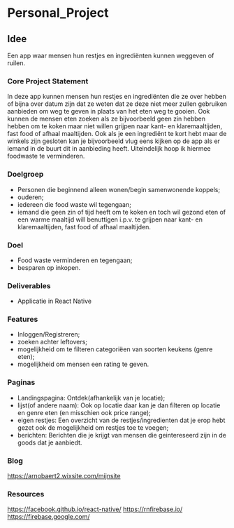 # Personal_Project

## Idee
Een app waar mensen hun restjes en ingrediënten kunnen weggeven of ruilen.

### Core Project Statement
In deze app kunnen mensen hun restjes en ingrediënten die ze over hebben of bijna over datum zijn dat ze weten dat ze deze niet meer zullen gebruiken aanbieden om weg te geven in plaats van het eten weg te gooien. Ook kunnen de mensen eten zoeken als ze bijvoorbeeld geen zin hebben hebben om te koken maar niet willen grijpen naar kant- en klaremaaltijden, fast food of afhaal maaltijden. Ook als je een ingrediënt te kort hebt maar de winkels zijn gesloten kan je bijvoorbeeld vlug eens kijken op de app als er iemand in de buurt dit in aanbieding heeft. Uiteindelijk hoop ik hiermee foodwaste te verminderen. 

### Doelgroep
- Personen die beginnend alleen wonen/begin samenwonende koppels; 
- ouderen;
- iedereen die food waste wil tegengaan;
- iemand die geen zin of tijd heeft om te koken en toch wil gezond eten of een warme maaltijd will benuttigen i.p.v. te grijpen naar kant- en klaremaaltijden, fast food of afhaal maaltijden.

### Doel
- Food waste verminderen en tegengaan;
- besparen op inkopen. 

### Deliverables
- Applicatie in React Native

### Features
- Inloggen/Registreren;
- zoeken achter leftovers;
- mogelijkheid om te filteren categoriëen van soorten keukens (genre eten);
- mogelijkheid om mensen een rating te geven.

### Paginas
- Landingspagina: Ontdek(afhankelijk van je locatie);
- lijst(of andere naam): Ook op locatie daar kan je dan filteren op locatie en genre eten (en misschien ook price range);
- eigen restjes: Een overzicht van de restjes/ingredienten dat je erop hebt gezet ook de mogelijkheid om restjes toe te voegen;
- berichten: Berichten die je krijgt van mensen die geintereseerd zijn in de goods dat je aanbiedt.

### Blog
https://arnobaert2.wixsite.com/mijnsite

### Resources
https://facebook.github.io/react-native/
https://rnfirebase.io/
https://firebase.google.com/
